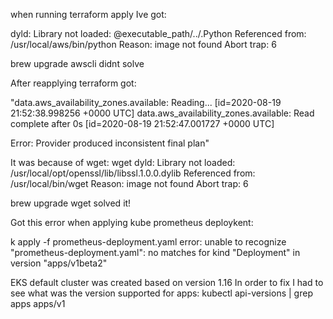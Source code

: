 when running terraform apply Ive got:

dyld: Library not loaded: @executable_path/../.Python
  Referenced from: /usr/local/aws/bin/python
  Reason: image not found
Abort trap: 6

brew upgrade awscli didnt solve

After reapplying terraform got:

"data.aws_availability_zones.available: Reading... [id=2020-08-19 21:52:38.998256 +0000 UTC]
data.aws_availability_zones.available: Read complete after 0s [id=2020-08-19 21:52:47.001727 +0000 UTC]

Error: Provider produced inconsistent final plan"

It was because of wget:
wget
dyld: Library not loaded: /usr/local/opt/openssl/lib/libssl.1.0.0.dylib
  Referenced from: /usr/local/bin/wget
  Reason: image not found
Abort trap: 6

brew upgrade wget solved it!

Got this error when applying kube prometheus deploykent:

k apply -f prometheus-deployment.yaml
error: unable to recognize "prometheus-deployment.yaml": no matches for kind "Deployment" in version "apps/v1beta2"

EKS default cluster was created based on version 1.16
In order to fix I had to see what was the version supported for apps:
kubectl api-versions | grep apps
apps/v1